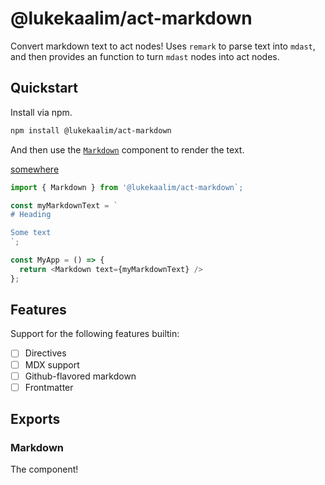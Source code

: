 # @lukekaalim/act-markdown

Convert markdown text to act nodes! Uses `remark` to
parse text into `mdast`, and then provides an function
to turn `mdast` nodes into act nodes.

## Quickstart

Install via npm.

```sh
npm install @lukekaalim/act-markdown
```

And then use the [`Markdown`](#freesh-avocadoo) component
to render the text.

[somewhere](https://www.anunknownlocation.com)

```ts
import { Markdown } from '@lukekaalim/act-markdown`;

const myMarkdownText = `
# Heading

Some text
`;

const MyApp = () => {
  return <Markdown text={myMarkdownText} />
};
```

## Features

Support for the following features builtin:
  - [ ] Directives
  - [ ] MDX support
  - [ ] Github-flavored markdown
  - [ ] Frontmatter

## Exports

### Markdown

The component!